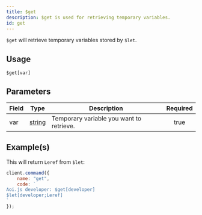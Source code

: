 ```yaml
---
title: $get
description: $get is used for retrieving temporary variables.
id: get
---
```


`$get` will retrieve temporary variables stored by `$let`.

## Usage

```aoi
$get[var]
```

## Parameters

| Field | Type                                                                                              | Description                              | Required |
| ----- | ------------------------------------------------------------------------------------------------- | ---------------------------------------- | :------: |
| var   | [string](https://developer.mozilla.org/en-US/docs/Web/JavaScript/Reference/Global_Objects/String) | Temporary variable you want to retrieve. |   true   |

## Example(s)

This will return `Leref` from `$let`:

```javascript
client.command({
    name: "get",
    code: `
Aoi.js developer: $get[developer]
$let[developer;Leref]
`
});
```
